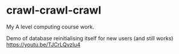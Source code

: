 # crawl-crawl-crawl
My A level computing course work.

Demo of database reinitialising itself for new users (and still works)
https://youtu.be/TJCrLQvzlu4
